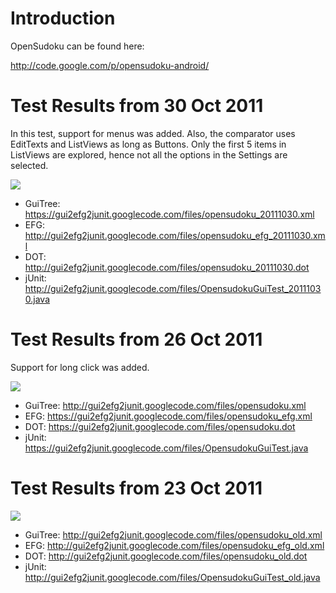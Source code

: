 # Introduction #

OpenSudoku can be found here:

http://code.google.com/p/opensudoku-android/

# Test Results from 30 Oct 2011 #

In this test, support for menus was added. Also, the comparator uses EditTexts and ListViews as long as Buttons.
Only the first 5 items in ListViews are explored, hence not all the options in the Settings are selected.

[![](http://gui2efg2junit.googlecode.com/files/opensudoku_20111030.png)](http://code.google.com/p/gui2efg2junit/downloads/detail?name=opensudoku_20111030.png&can=2&q=)

  * GuiTree: https://gui2efg2junit.googlecode.com/files/opensudoku_20111030.xml
  * EFG: http://gui2efg2junit.googlecode.com/files/opensudoku_efg_20111030.xml
  * DOT: http://gui2efg2junit.googlecode.com/files/opensudoku_20111030.dot
  * jUnit: http://gui2efg2junit.googlecode.com/files/OpensudokuGuiTest_20111030.java

# Test Results from 26 Oct 2011 #

Support for long click was added.

[![](https://gui2efg2junit.googlecode.com/files/opensudoku.png)](https://code.google.com/p/gui2efg2junit/downloads/detail?name=opensudoku.png&can=2&q=)

  * GuiTree: http://gui2efg2junit.googlecode.com/files/opensudoku.xml
  * EFG: https://gui2efg2junit.googlecode.com/files/opensudoku_efg.xml
  * DOT: https://gui2efg2junit.googlecode.com/files/opensudoku.dot
  * jUnit: https://gui2efg2junit.googlecode.com/files/OpensudokuGuiTest.java

# Test Results from 23 Oct 2011 #

[![](http://gui2efg2junit.googlecode.com/files/opensudoku_old.png)](http://code.google.com/p/gui2efg2junit/downloads/detail?name=opensudoku_old.png&can=2&q=)

  * GuiTree: http://gui2efg2junit.googlecode.com/files/opensudoku_old.xml
  * EFG: http://gui2efg2junit.googlecode.com/files/opensudoku_efg_old.xml
  * DOT: http://gui2efg2junit.googlecode.com/files/opensudoku_old.dot
  * jUnit: http://gui2efg2junit.googlecode.com/files/OpensudokuGuiTest_old.java